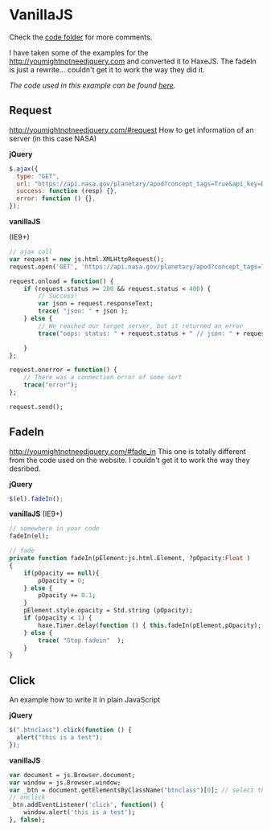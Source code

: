 # VanillaJS

Check the [code folder](https://github.com/MatthijsKamstra/haxejs/tree/master/docs/03vanillajs/code) for more comments.

I have taken some of the examples for the <http://youmightnotneedjquery.com> and converted it to HaxeJS.
The fadeIn is just a rewrite... couldn't get it to work the way they did it.

_The code used in this example can be found [here](https://github.com/MatthijsKamstra/haxejs/tree/master/docs/03vanillajs/code)._

## Request

<http://youmightnotneedjquery.com/#request>
How to get information of an server (in this case NASA)

**jQuery**

```js
$.ajax({
  type: "GET",
  url: "https://api.nasa.gov/planetary/apod?concept_tags=True&api_key=DEMO_KEY",
  success: function (resp) {},
  error: function () {},
});
```

**vanillaJS**

(IE9+)

```haxe
// ajax call
var request = new js.html.XMLHttpRequest();
request.open('GET', 'https://api.nasa.gov/planetary/apod?concept_tags=True&api_key=DEMO_KEY', true);

request.onload = function() {
	if (request.status >= 200 && request.status < 400) {
		// Success!
		var json = request.responseText;
		trace( "json: " + json );
	} else {
		// We reached our target server, but it returned an error
		trace("oeps: status: " + request.status + " // json: " + request.responseText);

	}
};

request.onerror = function() {
	// There was a connection error of some sort
	trace("error");
};

request.send();
```

## FadeIn

<http://youmightnotneedjquery.com/#fade_in>
This one is totally different from the code used on the website. I couldn't get it to work the way they desribed.

**jQuery**

```js
$(el).fadeIn();
```

**vanillaJS**
(IE9+)

```haxe
// somewhere in your code
fadeIn(el);

// fade
private function fadeIn(pElement:js.html.Element, ?pOpacity:Float )
{
	if(pOpacity == null){
		pOpacity = 0;
	} else {
		pOpacity += 0.1;
	}
	pElement.style.opacity = Std.string (pOpacity);
	if (pOpacity < 1) {
		haxe.Timer.delay(function () { this.fadeIn(pElement,pOpacity); },100);
	} else {
		trace( "Stop fadein"  );
	}
}
```

## Click

An example how to write it in plain JavaScript

**jQuery**

```js
$(".btnclass").click(function () {
  alert("this is a test");
});
```

**vanillaJS**

```haxe
var document = js.Browser.document;
var window = js.Browser.window;
var _btn = document.getElementsByClassName("btnclass")[0]; // select the first one
// onclick
_btn.addEventListener('click', function() {
	window.alert('this is a test');
}, false);
```
